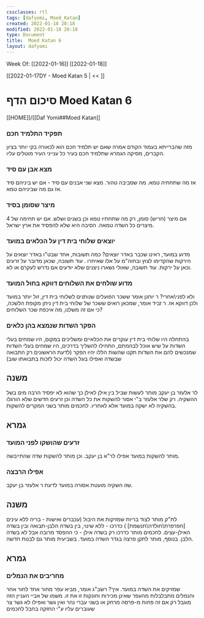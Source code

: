 ```yaml
---
cssclasses: rtl
tags: [dafyomi, Moed_Katan] 
created: 2022-01-18 20:18
modified: 2022-01-18 20:18
type: Document
title:  Moed Katan 6
layout: dafyomi
---
```

Week Of: [[2022-01-16]]
[[2022-01-18]]

[[2022-01-17DY - Moed Katan 5 | << ]] 

# סיכום הדף  Moed Katan 6

[[HOME]]/[[Daf Yomi##Moed Katan]]

### תפקיד התלמיד חכם
מזה שהברייתא בעמוד הקודם אמרה שאם יש תלמיד חכם הוא לכאורה בקי יותר בציון הקברים, מסיקה הגמרא שתלמיד חכם בעיר כל ענייני העיר מוטלים עליו. 
### מצא אבן עם סיד
אז מה שתחתיה טמא. מה שסביבה טהור.
מצא שני אבנים עם סיד - אם יש ביניהם סיד אז גם מה שביניהם טמא. 
### מיצר שסומן בסיד
אם מיצר (חריש) סומן, רק מה שתחתיו טמא וכן בשנים ושלש. אם יש תחימה של 4 מיצרים כל השדה טמאה. הסיבה היא שלא להפסיד את ארץ ישראל.
### יוצאים שלוחי בית דין על הכלאים במועד
מדוע במועד, ראינו שכבר באדר יוצאים? 
כמה תשובות, אחד שבט"ו באדר יוצאים על הירקות שהקדימו לצוץ ובחוה"מ על אלו שאיחרו . עוד תשובה, שכאן מדובר על זרעים וכאן על ירקות. עוד תשובה, שאולי נשארו ניצנים שלא יודעים אם נדרש לעקרם או לא.
### מדוע שולחים את השלוחים דווקא בחול המועד
ולא לפני\אחרי? 
ר יוחנן אומר ששכר הפועלים שנותנים לשלוחי בית דין, זול יותר במועד ולכן דווקא אז.
ר זביד אומר, שמכאן רואים ששכר של שלוחי בית דין ניתן מקופת הלשכה, כי אם זה משלנו, מה איכפת שכר השלוחים?
### הפקר השדות שנמצא בהן כלאים
בהתחלה היו שלוחי בית דין עוקרים את הכלאיים ומשליכים במקום, היו שמחים בעלי השדות על שיש אוכל לבהמתם, התחילו להשליך בדרכים, היו שמחים בעלי השדות שמנכשים להם את השדות תקנו שהשות הללו יהיו הפקר (לדעת הראשונים רק התבואה שבשדה ואפילו בעל השדה יכול לזכות בתבואתו שוב)
## משנה
לר אלעזר בן יעקב מותר לעשות שביל בין אילן לאילן כך שהוא לא יפסיד הרבה מים בשל ההשקיה. רק שלר אלעזר ב"י אסור להשקות את כל השדה וכן זרעים חדשים שלא הורגלו בהשקיה לא ישקה במועד אלא לאחריו. 
לחכמים מותר בשני המקרים להשקות.
## גמרא
### זרעים שהושקו לפני המועד
מותר להשקות במועד אפילו לר"א בן יעקב.
וכן מותר להשקות שדה שהתייבשה.
### אפילו הרבצה 
שזו השקיה מועטת אסורה במועד לדעת ר אלעזר בן יעקב. 

## משנה
לת"ק מותר לצוד בריות שמזיקות את היבול (עכברים ואישות - בריה ללא עינים [חפרפרת\חולדה\תנשמת] ) כדרכו - ללא שינוי, בין בשדה הלבן-תבואה ובין בשדה האילן-עצים. 
לחכמים מותר כדרכו רק בשדה אילן - כי ההפסד מרובה אבל לא בשדה הלבן.
בנוסף, מותר לתקן פרצה בגדר השדה במועד. בשביעית מותר גם לבנות חדשה.
## גמרא
### מחריבים את הנמלים
שמזיקים את השדה במועד. איך?
רשב"ג אומר, מביא עפר מחור אחד לחור אחר והנמלים מתבלבלות מהעפר שאינן מכירות וחונקות זו את זו. 
משמו של אביי העניין הזה מוגבל רק אם זה פחות מ-פרסה מרחק או בשני עברי נהר ואין גשר ואפילו לא גשר צר שעוברים עליו ע"י החזקה בחבל 
לחכמים 
